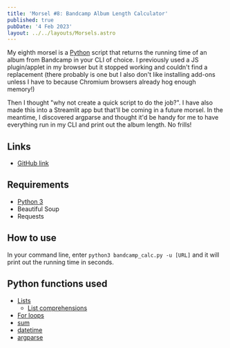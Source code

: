 ```yaml
---
title: 'Morsel #8: Bandcamp Album Length Calculator'
published: true
pubDate: '4 Feb 2023'
layout: ../../layouts/Morsels.astro
---
```


My eighth morsel is a [Python](/jardim/tech/python/) script that returns the running time of an album from Bandcamp in your CLI of choice. I previously used a JS plugin/applet in my browser but it stopped working and couldn't find a replacement (there probably is one but I also don't like installing add-ons unless I have to because Chromium browsers already hog enough memory!)

Then I thought "why not create a quick script to do the job?". I have also made this into a Streamlit app but that'll be coming in a future morsel. In the meantime, I discovered argparse and thought it'd be handy for me to have everything run in my CLI and print out the album length. No frills!

## Links

* [GitHub link](https://github.com/starchildluke/bandcamp_calc)

## Requirements

* [Python 3](https://www.python.org/downloads/)
* Beautiful Soup
* Requests

## How to use

In your command line, enter `python3 bandcamp_calc.py -u [URL]` and it will print out the running time in seconds.

## Python functions used

* [Lists](https://realpython.com/python-lists-tuples/#python-lists)
	* [List comprehensions](https://realpython.com/list-comprehension-python/#using-list-comprehensions)
* [For loops](https://realpython.com/python-for-loop/)
* [sum](https://realpython.com/python-sum-function/)
* [datetime](https://docs.python.org/3/library/datetime.html)
* [argparse](https://docs.python.org/3/library/argparse.html)